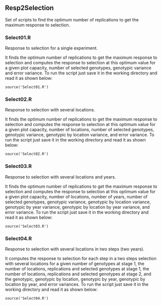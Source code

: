Resp2Selection
--------------

Set of scripts to find the optimum number of replications to get the maximum response to selection.

### Select01.R

Response to selection for a single experiment. 

It finds the optimum number of replications to get the maximum response to selection and computes the response to selection at this optimum value for a given plot capacity, number of selected genotypes, genotypic variance and error variance. To run the script just save it in the working directory and read it as shown below:
```{r eval=F}
source('Select01.R')
```

### Select02.R

Response to selection with several locations.

It finds the optimum number of replications to get the maximum response to selection and computes the response to selection at this optimum value for a given plot capacity, number of locations, number of selected genotypes, genotypic variance, genotypic by location variance, and error variance. To run the script just save it in the working directory and read it as shown below:
```{r eval=F}
source('Select02.R')
```

### Select03.R

Response to selection with several locations and years.

It finds the optimum number of replications to get the maximum response to selection and computes the response to selection at this optimum value for a given plot capacity, number of locations, number of years, number of selected genotypes, genotypic variance, genotypic by location variance, genotypic by year variance, genotypic by location by year variance, and error variance. To run the script just save it in the working directory and read it as shown below:
```{r eval=F}
source('Select03.R')
```

### Select04.R

Response to selection with several locations in two steps (two years).

It computes the response to selection for each step in a two steps selection with several locations for a given number of genotypes at stage 1, the number of locations, replications and selected genotypes at stage 1, the number of locations, replications and selected genotypes at stage 2, and the genotypic, genotypic by location, genotypic by year, genotypic by location by year, and error variances. To run the script just save it in the working directory and read it as shown below:
```{r eval=F}
source('Select04.R')
```
